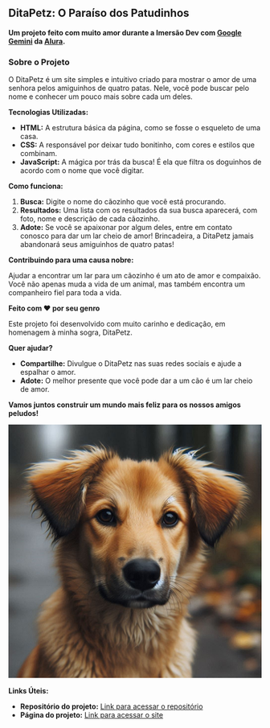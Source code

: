 ## DitaPetz: O Paraíso dos Patudinhos 

**Um projeto feito com muito amor durante a Imersão Dev com [Google Gemini](https://gemini.google.com/app) da [Alura](https://www.alura.com.br/).**

### Sobre o Projeto

O DitaPetz é um site simples e intuitivo criado para mostrar o amor de uma senhora pelos amiguinhos de quatro patas. Nele, você pode buscar pelo nome e conhecer um pouco mais sobre cada um deles.

**Tecnologias Utilizadas:**

* **HTML:** A estrutura básica da página, como se fosse o esqueleto de uma casa.
* **CSS:** A responsável por deixar tudo bonitinho, com cores e estilos que combinam.
* **JavaScript:** A mágica por trás da busca! É ela que filtra os doguinhos de acordo com o nome que você digitar.

**Como funciona:**

1. **Busca:** Digite o nome do cãozinho que você está procurando.
2. **Resultados:** Uma lista com os resultados da sua busca aparecerá, com foto, nome e descrição de cada cãozinho.
3. **Adote:** Se você se apaixonar por algum deles, entre em contato conosco para dar um lar cheio de amor! Brincadeira, a DitaPetz jamais abandonará seus amiguinhos de quatro patas!

**Contribuindo para uma causa nobre:**

Ajudar a encontrar um lar para um cãozinho é um ato de amor e compaixão. Você não apenas muda a vida de um animal, mas também encontra um companheiro fiel para toda a vida.

**Feito com ❤️ por seu genro**

Este projeto foi desenvolvido com muito carinho e dedicação, em homenagem à minha sogra, DitaPetz. 

**Quer ajudar?**

* **Compartilhe:** Divulgue o DitaPetz nas suas redes sociais e ajude a espalhar o amor.
* **Adote:** O melhor presente que você pode dar a um cão é um lar cheio de amor.

**Vamos juntos construir um mundo mais feliz para os nossos amigos peludos!**

![Olá eu sou a pipoca!](./assets/pipoca.jpg)

**Links Úteis:**

* **Repositório do projeto:** [Link para acessar o repositório](https://github.com/ademilsonalmeida/ditapetz)
* **Página do projeto:** [Link para acessar o site](https://ditapetz.vercel.app/)